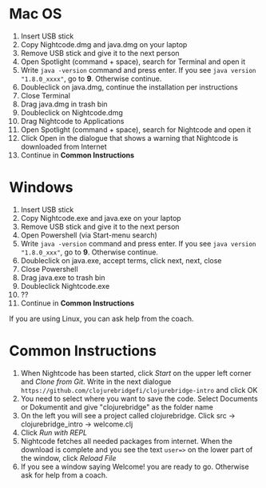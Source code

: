 
# Mac OS

1. Insert USB stick
2. Copy Nightcode.dmg and java.dmg on your laptop
3. Remove USB stick and give it to the next person
4. Open Spotlight (command + space), search for Terminal and open it
5. Write `java -version` command and press enter. If you see `java version "1.8.0_xxxx"`, go to **9**. Otherwise continue.
6. Doubleclick on java.dmg, continue the installation per instructions
7. Close Terminal
8. Drag java.dmg in trash bin
9. Doubleclick on Nightcode.dmg
10. Drag Nightcode to Applications
11. Open Spotlight (command + space), search for Nightcode and open it
12. Click Open in the dialogue that shows a warning that Nightcode is downloaded from Internet
13. Continue in **Common Instructions**

# Windows

1. Insert USB stick
2. Copy Nightcode.exe and java.exe on your laptop
3. Remove USB stick and give it to the next person
4. Open Powershell (via Start-menu search)
5. Write `java -version` command and press enter. If you see `java version "1.8.0_xxx"`, go to **9**. Otherwise continue.
6. Doubleclick on java.exe, accept terms, click next, next, close
7. Close Powershell
8. Drag java.exe to trash bin
9. Doubleclick Nightcode.exe
10. ??
11. Continue in **Common Instructions**

If you are using Linux, you can ask help from the coach.

# Common Instructions

1. When Nightcode has been started, click *Start* on the upper left corner and *Clone from Git*. Write in the next dialogue `https://github.com/clojurebridgefi/clojurebridge-intro` and click OK
2. You need to select where you want to save the code. Select Documents or Dokumentit and give "clojurebridge" as the folder name
3. On the left you will see a project called clojurebridge. Click src →
clojurebridge_intro → welcome.clj
4. Click *Run with REPL*
5. Nightcode fetches all needed packages from internet. When the download is complete and you see the text `user=>` on the lower part of the window, click *Reload File*
6. If you see a window saying Welcome! you are ready to go. Otherwise ask for help from a coach.
